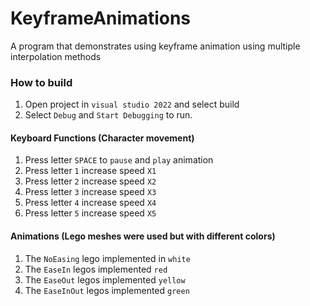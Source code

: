 # KeyframeAnimations
A program that demonstrates using keyframe animation using multiple interpolation methods

### How to build

1. Open project in `visual studio 2022` and select build
2. Select `Debug` and `Start Debugging` to run.

#### Keyboard Functions (Character movement)

1. Press letter `SPACE` to `pause` and `play` animation
2. Press letter `1` increase speed `X1`
3. Press letter `2` increase speed `X2`
4. Press letter `3` increase speed `X3`
4. Press letter `4` increase speed `X4`
4. Press letter `5` increase speed `X5`

#### Animations (Lego meshes were used but with different colors)

1. The `NoEasing` lego implemented in `white`
2. The `EaseIn` legos implemented `red`
3. The `EaseOut` legos implemented `yellow`
4. The `EaseInOut` legos implemented `green`
